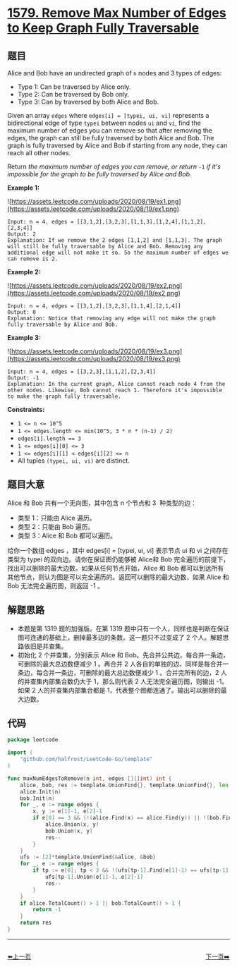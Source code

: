 # [1579. Remove Max Number of Edges to Keep Graph Fully Traversable](https://leetcode.com/problems/remove-max-number-of-edges-to-keep-graph-fully-traversable/)


## 题目

Alice and Bob have an undirected graph of `n` nodes and 3 types of edges:

- Type 1: Can be traversed by Alice only.
- Type 2: Can be traversed by Bob only.
- Type 3: Can by traversed by both Alice and Bob.

Given an array `edges` where `edges[i] = [typei, ui, vi]` represents a bidirectional edge of type `typei` between nodes `ui` and `vi`, find the maximum number of edges you can remove so that after removing the edges, the graph can still be fully traversed by both Alice and Bob. The graph is fully traversed by Alice and Bob if starting from any node, they can reach all other nodes.

Return *the maximum number of edges you can remove, or return* `-1` *if it's impossible for the graph to be fully traversed by Alice and Bob.*

**Example 1:**

![https://assets.leetcode.com/uploads/2020/08/19/ex1.png](https://assets.leetcode.com/uploads/2020/08/19/ex1.png)

```
Input: n = 4, edges = [[3,1,2],[3,2,3],[1,1,3],[1,2,4],[1,1,2],[2,3,4]]
Output: 2
Explanation: If we remove the 2 edges [1,1,2] and [1,1,3]. The graph will still be fully traversable by Alice and Bob. Removing any additional edge will not make it so. So the maximum number of edges we can remove is 2.
```

**Example 2:**

![https://assets.leetcode.com/uploads/2020/08/19/ex2.png](https://assets.leetcode.com/uploads/2020/08/19/ex2.png)

```
Input: n = 4, edges = [[3,1,2],[3,2,3],[1,1,4],[2,1,4]]
Output: 0
Explanation: Notice that removing any edge will not make the graph fully traversable by Alice and Bob.
```

**Example 3:**

![https://assets.leetcode.com/uploads/2020/08/19/ex3.png](https://assets.leetcode.com/uploads/2020/08/19/ex3.png)

```
Input: n = 4, edges = [[3,2,3],[1,1,2],[2,3,4]]
Output: -1
Explanation: In the current graph, Alice cannot reach node 4 from the other nodes. Likewise, Bob cannot reach 1. Therefore it's impossible to make the graph fully traversable.
```

**Constraints:**

- `1 <= n <= 10^5`
- `1 <= edges.length <= min(10^5, 3 * n * (n-1) / 2)`
- `edges[i].length == 3`
- `1 <= edges[i][0] <= 3`
- `1 <= edges[i][1] < edges[i][2] <= n`
- All tuples `(typei, ui, vi)` are distinct.

## 题目大意

Alice 和 Bob 共有一个无向图，其中包含 n 个节点和 3  种类型的边：

- 类型 1：只能由 Alice 遍历。
- 类型 2：只能由 Bob 遍历。
- 类型 3：Alice 和 Bob 都可以遍历。

给你一个数组 edges ，其中 edges[i] = [typei, ui, vi] 表示节点 ui 和 vi 之间存在类型为 typei 的双向边。请你在保证图仍能够被 Alice和 Bob 完全遍历的前提下，找出可以删除的最大边数。如果从任何节点开始，Alice 和 Bob 都可以到达所有其他节点，则认为图是可以完全遍历的。返回可以删除的最大边数，如果 Alice 和 Bob 无法完全遍历图，则返回 -1 。

## 解题思路

- 本题是第 1319 题的加强版。在第 1319 题中只有一个人，同样也是判断在保证图可连通的基础上，删掉最多边的条数。这一题只不过变成了 2 个人。解题思路依旧是并查集。
- 初始化 2 个并查集，分别表示 Alice 和 Bob。先合并公共边，每合并一条边，可删除的最大总边数便减少 1 。再合并 2 人各自的单独的边，同样是每合并一条边，每合并一条边，可删除的最大总边数便减少 1 。合并完所有的边，2 人的并查集内部集合数仍大于 1，那么则代表 2 人无法完全遍历图，则输出 -1。如果 2 人的并查集内部集合都是 1，代表整个图都连通了。输出可以删除的最大边数。

## 代码

```go
package leetcode

import (
	"github.com/halfrost/LeetCode-Go/template"
)

func maxNumEdgesToRemove(n int, edges [][]int) int {
	alice, bob, res := template.UnionFind{}, template.UnionFind{}, len(edges)
	alice.Init(n)
	bob.Init(n)
	for _, e := range edges {
		x, y := e[1]-1, e[2]-1
		if e[0] == 3 && (!(alice.Find(x) == alice.Find(y)) || !(bob.Find(x) == bob.Find(y))) {
			alice.Union(x, y)
			bob.Union(x, y)
			res--
		}
	}
	ufs := [2]*template.UnionFind{&alice, &bob}
	for _, e := range edges {
		if tp := e[0]; tp < 3 && !(ufs[tp-1].Find(e[1]-1) == ufs[tp-1].Find(e[2]-1)) {
			ufs[tp-1].Union(e[1]-1, e[2]-1)
			res--
		}
	}
	if alice.TotalCount() > 1 || bob.TotalCount() > 1 {
		return -1
	}
	return res
}
```


----------------------------------------------
<div style="display: flex;justify-content: space-between;align-items: center;">
<p><a href="https://books.halfrost.com/leetcode/ChapterFour/1500~1599/1576.Replace-All-s-to-Avoid-Consecutive-Repeating-Characters/">⬅️上一页</a></p>
<p><a href="https://books.halfrost.com/leetcode/ChapterFour/1600~1699/1600.Throne-Inheritance/">下一页➡️</a></p>
</div>
